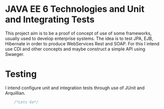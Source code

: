 # JAVA EE 6 Technologies and Unit and Integrating Tests

This project aim is to be a proof of concept of use of some frameworks, usually used to develop enterprise systems.
The idea is to test JPA, EJB, Hibernate in order to produce WebServices Rest and SOAP. For this I intend use CDI and other concepts and maybe construct a simple API using Swaeger.

# Testing

I intend configure unit and integration tests through use of JUnit and Arquillian.


```java	
	/*Lets Go*/
 ```
